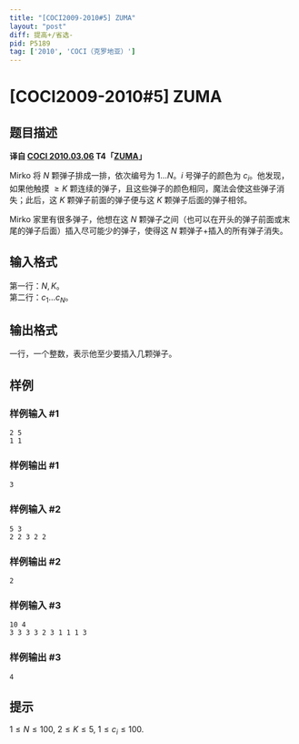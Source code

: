 ```yaml
---
title: "[COCI2009-2010#5] ZUMA"
layout: "post"
diff: 提高+/省选-
pid: P5189
tag: ['2010', 'COCI（克罗地亚）']
---
```

# [COCI2009-2010#5] ZUMA
## 题目描述

 **译自 [COCI 2010.03.06](http://hsin.hr/coci/archive/2009_2010/) T4「[ZUMA](http://hsin.hr/coci/archive/2009_2010/contest5_tasks.pdf)」**

Mirko 将 $N$ 颗弹子排成一排，依次编号为 $1\ldots N$。$i$ 号弹子的颜色为 $c_i$。他发现，如果他触摸 $\ge K$ 颗连续的弹子，且这些弹子的颜色相同，魔法会使这些弹子消失；此后，这 $K$ 颗弹子前面的弹子便与这 $K$ 颗弹子后面的弹子相邻。

Mirko 家里有很多弹子，他想在这 $N$ 颗弹子之间（也可以在开头的弹子前面或末尾的弹子后面）插入尽可能少的弹子，使得这 $N$ 颗弹子+插入的所有弹子消失。
## 输入格式

第一行：$N,K$。  
第二行：$c_1\ldots c_N$。
## 输出格式

一行，一个整数，表示他至少要插入几颗弹子。
## 样例

### 样例输入 #1
```
2 5
1 1
```
### 样例输出 #1
```
3
```
### 样例输入 #2
```
5 3
2 2 3 2 2
```
### 样例输出 #2
```
2
```
### 样例输入 #3
```
10 4
3 3 3 3 2 3 1 1 1 3
```
### 样例输出 #3
```
4
```
## 提示

$1\le N\le 100,$ $2\le K\le 5,$ $1\le c_i\le 100$.
